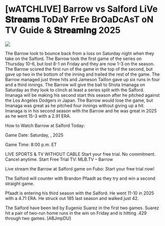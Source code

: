 #  [wATCHLIVE] Barrow vs Salford LiVe 𝐒𝐭𝐫𝐞𝐚𝐦𝐬 ToDaY FrEe BrOaDcAsT oN TV Guide & 𝐒𝐭𝐫𝐞𝐚𝐦𝐢𝐧𝐠  2025  
  
  
[![](https://i.imgur.com/qSNzIqt.png)](https://movie.rssnews.media/FNjIpjmR.php)  
  
The Barrow look to bounce back from a loss on Saturday night when they take on the Salford. The Barrow took the first game of the series on Thursday 10-6, but lost 8-1 on Friday and they are now 1-3 on the season. The Barrow scored the first run of the game in the top of the second, but gave up two in the bottom of the inning and trailed the rest of the game. The Barrow managed just three hits and Jameson Taillon gave up six runs in four and a third innings. The Barrow will give the ball to Shota Imanaga on Saturday as they look to clinch at least a series split with the Salford. Imanaga will be making his second start this season after he pitched against the Los Angeles Dodgers in Japan. The Barrow would lose the game, but Imanaga was great as he pitched four innings without giving up a hit. Imanaga is in his second season with the Barrow and he was great in 2025 as he went 15-3 with a 2.91 ERA.

How to Watch Barrow at Salford Today:

Game Date: Saturday, , 2025

Game Time: 8:00 p.m. ET

LIVE SPORTS & TV WITHOUT CABLE
Start your free trial. No commitment. Cancel anytime.
Start Free Trial
TV: MLB.TV – Barrow

Live stream the Barrow at Salford game on Fubo: Start your free trial now!

The Salford will counter with Brandon Pfaadt as they try and win a second straight game.

Pfaadt is entering his third season with the Salford. He went 11-10 in 2025 with a 4.71 ERA. He struck out 185 last season and walked just 42.

The Salford have been led by Eugenio Suarez in the first two games. Suarez hit a pair of two-run home runs in the win on Friday and is hitting .429 through two games. [ABJmpDU]